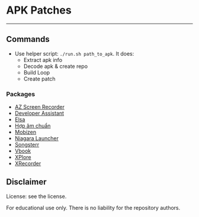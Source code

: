 # APK Patches

------

## Commands

- Use helper script: `./run.sh path_to_apk`. It does:
  - Extract apk info
  - Decode apk & create repo
  - Build Loop
  - Create patch

### Packages

- [AZ Screen Recorder](./com.hecorat.screenrecorder.free/)
- [Developer Assistant](./com.appsisle.developerassistant)
- [Elsa](./us.nobarriers.elsa/)
- [Hợp âm chuẩn](./com.hac.android.guitarchord/)
- [Mobizen](./com.rsupport.mvagent/)
- [Niagara Launcher](./bitpit.launcher/)
- [Songsterr](./com.songsterr/)
- [Vbook](./com.vbook.app/)
- [XPlore](./com.lonelycatgames.Xplore/)
- [XRecorder](./videoeditor.videorecorder.screenrecorder)

## Disclaimer

License: see the license.

For educational use only. There is no liability for the repository authors.
